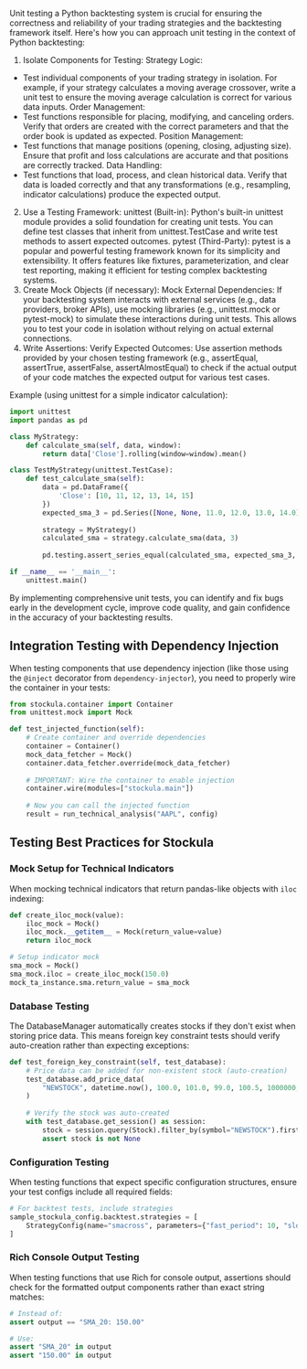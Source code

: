 Unit testing a Python backtesting system is crucial for ensuring the correctness and reliability of your trading strategies and the backtesting framework itself.
Here's how you can approach unit testing in the context of Python backtesting:

1. Isolate Components for Testing:
   Strategy Logic:

- Test individual components of your trading strategy in isolation. For example, if your strategy calculates a moving average crossover, write a unit test to ensure the moving average calculation is correct for various data inputs.
  Order Management:
- Test functions responsible for placing, modifying, and canceling orders. Verify that orders are created with the correct parameters and that the order book is updated as expected.
  Position Management:
- Test functions that manage positions (opening, closing, adjusting size). Ensure that profit and loss calculations are accurate and that positions are correctly tracked.
  Data Handling:
- Test functions that load, process, and clean historical data. Verify that data is loaded correctly and that any transformations (e.g., resampling, indicator calculations) produce the expected output.

2. Use a Testing Framework:
   unittest (Built-in):
   Python's built-in unittest module provides a solid foundation for creating unit tests. You can define test classes that inherit from unittest.TestCase and write test methods to assert expected outcomes.
   pytest (Third-Party):
   pytest is a popular and powerful testing framework known for its simplicity and extensibility. It offers features like fixtures, parameterization, and clear test reporting, making it efficient for testing complex backtesting systems.
1. Create Mock Objects (if necessary):
   Mock External Dependencies: If your backtesting system interacts with external services (e.g., data providers, broker APIs), use mocking libraries (e.g., unittest.mock or pytest-mock) to simulate these interactions during unit tests. This allows you to test your code in isolation without relying on actual external connections.
1. Write Assertions:
   Verify Expected Outcomes: Use assertion methods provided by your chosen testing framework (e.g., assertEqual, assertTrue, assertFalse, assertAlmostEqual) to check if the actual output of your code matches the expected output for various test cases.

Example (using unittest for a simple indicator calculation):

```python
import unittest
import pandas as pd

class MyStrategy:
    def calculate_sma(self, data, window):
        return data['Close'].rolling(window=window).mean()

class TestMyStrategy(unittest.TestCase):
    def test_calculate_sma(self):
        data = pd.DataFrame({
            'Close': [10, 11, 12, 13, 14, 15]
        })
        expected_sma_3 = pd.Series([None, None, 11.0, 12.0, 13.0, 14.0])
        
        strategy = MyStrategy()
        calculated_sma = strategy.calculate_sma(data, 3)
        
        pd.testing.assert_series_equal(calculated_sma, expected_sma_3, check_dtype=False)

if __name__ == '__main__':
    unittest.main()
```

By implementing comprehensive unit tests, you can identify and fix bugs early in the development cycle, improve code quality, and gain confidence in the accuracy of your backtesting results.

## Integration Testing with Dependency Injection

When testing components that use dependency injection (like those using the `@inject` decorator from `dependency-injector`), you need to properly wire the container in your tests:

```python
from stockula.container import Container
from unittest.mock import Mock

def test_injected_function(self):
    # Create container and override dependencies
    container = Container()
    mock_data_fetcher = Mock()
    container.data_fetcher.override(mock_data_fetcher)
    
    # IMPORTANT: Wire the container to enable injection
    container.wire(modules=["stockula.main"])
    
    # Now you can call the injected function
    result = run_technical_analysis("AAPL", config)
```

## Testing Best Practices for Stockula

### Mock Setup for Technical Indicators

When mocking technical indicators that return pandas-like objects with `iloc` indexing:

```python
def create_iloc_mock(value):
    iloc_mock = Mock()
    iloc_mock.__getitem__ = Mock(return_value=value)
    return iloc_mock

# Setup indicator mock
sma_mock = Mock()
sma_mock.iloc = create_iloc_mock(150.0)
mock_ta_instance.sma.return_value = sma_mock
```

### Database Testing

The DatabaseManager automatically creates stocks if they don't exist when storing price data. This means foreign key constraint tests should verify auto-creation rather than expecting exceptions:

```python
def test_foreign_key_constraint(self, test_database):
    # Price data can be added for non-existent stock (auto-creation)
    test_database.add_price_data(
        "NEWSTOCK", datetime.now(), 100.0, 101.0, 99.0, 100.5, 1000000, "1d"
    )
    
    # Verify the stock was auto-created
    with test_database.get_session() as session:
        stock = session.query(Stock).filter_by(symbol="NEWSTOCK").first()
        assert stock is not None
```

### Configuration Testing

When testing functions that expect specific configuration structures, ensure your test configs include all required fields:

```python
# For backtest tests, include strategies
sample_stockula_config.backtest.strategies = [
    StrategyConfig(name="smacross", parameters={"fast_period": 10, "slow_period": 20})
]
```

### Rich Console Output Testing

When testing functions that use Rich for console output, assertions should check for the formatted output components rather than exact string matches:

```python
# Instead of:
assert output == "SMA_20: 150.00"

# Use:
assert "SMA_20" in output
assert "150.00" in output
```
